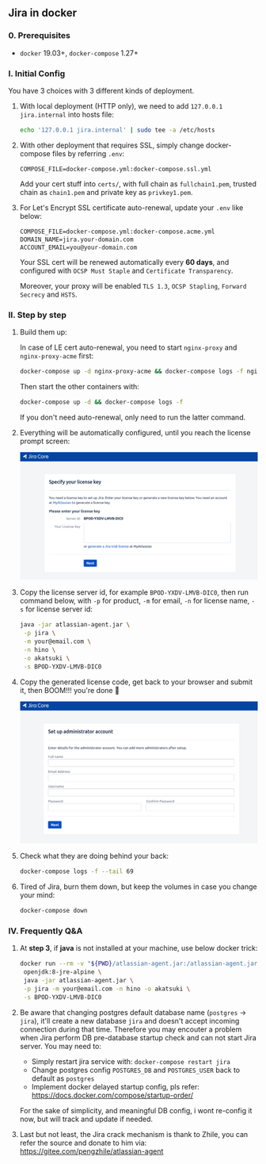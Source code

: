 ## Jira in docker

### 0. Prerequisites
- `docker` 19.03+, `docker-compose` 1.27+

### I. Initial Config
You have 3 choices with 3 different kinds of deployment.

1. With local deployment (HTTP only), we need to add `127.0.0.1 jira.internal` into hosts file:
   ```bash
   echo '127.0.0.1 jira.internal' | sudo tee -a /etc/hosts
   ```

2. With other deployment that requires SSL, simply change docker-compose files by referring `.env`:
   ```properties
   COMPOSE_FILE=docker-compose.yml:docker-compose.ssl.yml
   ```
   Add your cert stuff into `certs/`, with full chain as `fullchain1.pem`, trusted chain as `chain1.pem` and private key as `privkey1.pem`.

3. For Let's Encrypt SSL certificate auto-renewal, update your `.env` like below:
   ```properties
   COMPOSE_FILE=docker-compose.yml:docker-compose.acme.yml
   DOMAIN_NAME=jira.your-domain.com
   ACCOUNT_EMAIL=you@your-domain.com
   ```
   Your SSL cert will be renewed automatically every **60 days**, and configured with `OCSP Must Staple` and `Certificate Transparency`.

   Moreover, your proxy will be enabled `TLS 1.3`, `OCSP Stapling`, `Forward Secrecy` and `HSTS`.

### II. Step by step
1. Build them up:

   In case of LE cert auto-renewal, you need to start `nginx-proxy` and `nginx-proxy-acme` first:
   ```bash
   docker-compose up -d nginx-proxy-acme && docker-compose logs -f nginx-proxy nginx-proxy-acme
   ```
   Then start the other containers with:
   ```bash
   docker-compose up -d && docker-compose logs -f
   ```
   If you don't need auto-renewal, only need to run the latter command.

2. Everything will be automatically configured, until you reach the license prompt screen:

   ![licsense-prompt](images/license-prompt.png)

3. Copy the license server id, for example `BPOD-YXDV-LMVB-DIC0`, then run command below, with `-p` for product, `-m` for email, `-n` for license name, `-s` for license server id:
   ```bash
   java -jar atlassian-agent.jar \
	-p jira \
	-m your@email.com \
	-n hino \
	-o akatsuki \
	-s BPOD-YXDV-LMVB-DIC0
   ```

4. Copy the generated license code, get back to your browser and submit it, then BOOM!!! you're done :whale:

   ![finished](images/finished.png)

5. Check what they are doing behind your back:
   ```bash
   docker-compose logs -f --tail 69
   ```

6. Tired of Jira, burn them down, but keep the volumes in case you change your mind:
   ```bash
   docker-compose down
   ```

### IV. Frequently Q&A
1. At **step 3**, if **java** is not installed at your machine, use below docker trick:
   ```bash
   docker run --rm -v "${PWD}/atlassian-agent.jar:/atlassian-agent.jar" \
	openjdk:8-jre-alpine \
	java -jar atlassian-agent.jar \
	-p jira -m your@email.com -n hino -o akatsuki \
	-s BPOD-YXDV-LMVB-DIC0
   ```

2. Be aware that changing postgres default database name (`postgres` -> `jira`), it'll create a new database `jira` and doesn't accept incoming connection during that time. Therefore you may encouter a problem when Jira perform DB pre-database startup check and can not start Jira server. You may need to:
   + Simply restart jira service with: `docker-compose restart jira`
   + Change postgres config `POSTGRES_DB` and `POSTGRES_USER` back to default as `postgres`
   + Implement docker delayed startup config, pls refer: https://docs.docker.com/compose/startup-order/

   For the sake of simplicity, and meaningful DB config, i wont re-config it now, but will track and update if needed.

3. Last but not least, the Jira crack mechanism is thank to Zhile, you can refer the source and donate to him via: https://gitee.com/pengzhile/atlassian-agent
